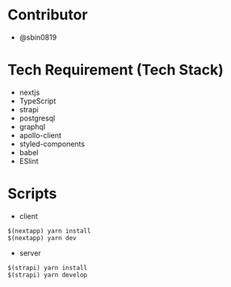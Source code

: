 # Contributor
- @sbin0819

# Tech Requirement (Tech Stack)
- nextjs
- TypeScript
- strapi
- postgresql
- graphql
- apollo-client
- styled-components
- babel
- ESlint

# Scripts

- client
```
$(nextapp) yarn install
$(nextapp) yarn dev
```

- server
```
$(strapi) yarn install
$(strapi) yarn develop
```